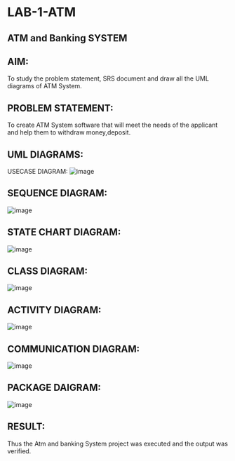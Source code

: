 # LAB-1-ATM
## ATM and Banking SYSTEM
## AIM:
To study the problem statement, SRS document and draw all the UML diagrams of ATM System.

## PROBLEM STATEMENT:
To create ATM System software that will meet the needs of the applicant and help them to withdraw money,deposit.

## UML DIAGRAMS:
USECASE DIAGRAM:
![image](https://github.com/shashinprasad/LAB-1-ATM/assets/129143499/bb0081a1-d3f8-4cfa-a3df-0bddb426f930)


## SEQUENCE DIAGRAM:
![image](https://github.com/shashinprasad/LAB-1-ATM/assets/129143499/7188cfea-6236-4181-9aed-a47afa02ceca)


## STATE CHART DIAGRAM:
![image](https://github.com/shashinprasad/LAB-1-ATM/assets/129143499/cc96af02-0abe-4ce1-adf8-e778e017a71c)


## CLASS DIAGRAM:
![image](https://github.com/shashinprasad/LAB-1-ATM/assets/129143499/cba83a91-7474-4ff1-9bed-881537e15c63)


## ACTIVITY DIAGRAM:
![image](https://github.com/shashinprasad/LAB-1-ATM/assets/129143499/7b61cd54-58ce-4a24-882f-63c7f7b5c9ce)


## COMMUNICATION DIAGRAM:
![image](https://github.com/shashinprasad/LAB-1-ATM/assets/129143499/418e223e-1ae5-48dd-9c8d-890b13db832d)


## PACKAGE DAIGRAM:
![image](https://github.com/shashinprasad/LAB-1-ATM/assets/129143499/f1c72340-6ca0-4308-89ca-3af208512fe0)


## RESULT:
Thus the Atm and banking System project was executed and the output was verified.
